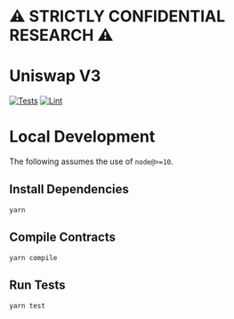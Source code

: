 # ⚠️ STRICTLY CONFIDENTIAL RESEARCH ⚠️

# Uniswap V3

[![Tests](https://github.com/Uniswap/uniswap-v3-core/workflows/Tests/badge.svg)](https://github.com/Uniswap/uniswap-v3-core/actions?query=workflow%3ATests)
[![Lint](https://github.com/Uniswap/uniswap-v3-core/workflows/Lint/badge.svg)](https://github.com/Uniswap/uniswap-v3-core/actions?query=workflow%3ALint)

# Local Development

The following assumes the use of `node@>=10`.

## Install Dependencies

`yarn`

## Compile Contracts

`yarn compile`

## Run Tests

`yarn test`
